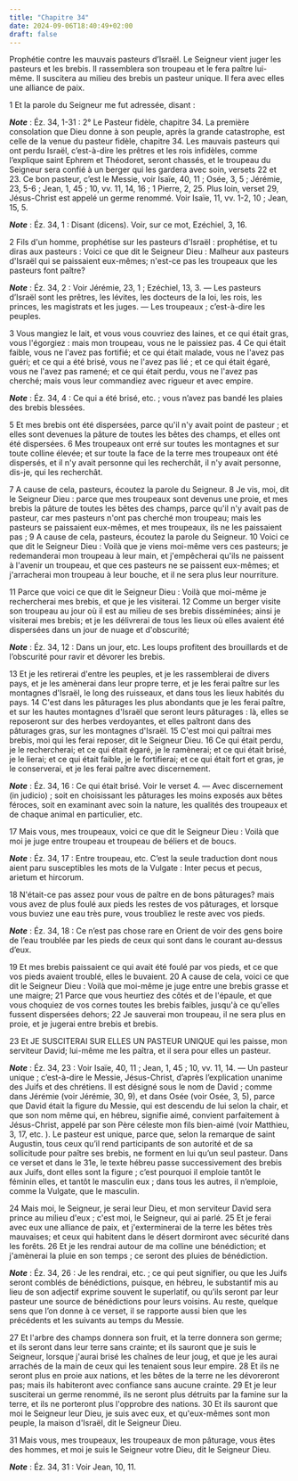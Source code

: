 ```yaml
---
title: "Chapitre 34"
date: 2024-09-06T18:40:49+02:00
draft: false
---
```



Prophétie contre les mauvais pasteurs d’Israël.
Le Seigneur vient juger les pasteurs et les brebis.
Il rassemblera son troupeau et le fera paître lui-même.
Il suscitera au milieu des brebis un pasteur unique.
Il fera avec elles une alliance de paix.


1 Et la parole du Seigneur me fut adressée, disant :

***Note*** :  Éz. 34, 1-31 : 2° Le Pasteur fidèle, chapitre 34. La première consolation que Dieu donne à son peuple, après la grande catastrophe, est celle de la venue du pasteur fidèle, chapitre 34. Les mauvais pasteurs qui ont perdu Israël, c’est-à-dire les prêtres et les rois infidèles, comme l’explique saint Ephrem et Théodoret, seront chassés, et le troupeau du Seigneur sera confié à un berger qui les gardera avec soin, versets 22 et 23. Ce bon pasteur, c’est le Messie, voir Isaïe, 40, 11 ; Osée, 3, 5 ; Jérémie, 23, 5-6 ; Jean, 1, 45 ; 10, vv. 11, 14, 16 ; 1 Pierre, 2, 25. Plus loin, verset 29, Jésus-Christ est appelé un germe renommé. Voir Isaïe, 11, vv. 1-2, 10 ; Jean, 15, 5.

***Note*** :  Éz. 34, 1 : Disant (dicens). Voir, sur ce mot, Ezéchiel, 3, 16.


2 Fils d'un homme, prophétise sur les pasteurs d'Israël : prophétise, et tu diras aux pasteurs : Voici ce que dit le Seigneur Dieu : Malheur aux pasteurs d'Israël qui se paissaient eux-mêmes; n'est-ce pas les troupeaux que les pasteurs font paître?

***Note*** :  Éz. 34, 2 : Voir Jérémie, 23, 1 ; Ezéchiel, 13, 3. ― Les pasteurs d’Israël sont les prêtres, les lévites, les docteurs de la loi, les rois, les princes, les magistrats et les juges. ― Les troupeaux ; c’est-à-dire les peuples.

3 Vous mangiez le lait, et vous vous couvriez des laines, et ce qui était gras, vous l'égorgiez : mais mon troupeau, vous ne le paissiez pas. 4 Ce qui était faible, vous ne l'avez pas fortifié; et ce qui était malade, vous ne l'avez pas guéri; et ce qui a été brisé, vous ne l'avez pas lié ; et ce qui était égaré, vous ne l'avez pas ramené; et ce qui était perdu, vous ne l'avez pas cherché; mais vous leur commandiez avec rigueur et avec empire.

***Note*** :  Éz. 34, 4 : Ce qui a été brisé, etc. ; vous n’avez pas bandé les plaies des brebis blessées.

5 Et mes brebis ont été dispersées, parce qu'il n'y avait point de pasteur ; et elles sont devenues la pâture de toutes les bêtes des champs, et elles ont été dispersées. 6 Mes troupeaux ont erré sur toutes les montagnes et sur toute colline élevée; et sur toute la face de la terre mes troupeaux ont été dispersés, et il n'y avait personne qui les recherchât, il n'y avait personne, dis-je, qui les recherchât.


7 A cause de cela, pasteurs, écoutez la parole du Seigneur. 8 Je vis, moi, dit le Seigneur Dieu : parce que mes troupeaux sont devenus une proie, et mes brebis la pâture de toutes les bêtes des champs, parce qu'il n'y avait pas de pasteur, car mes pasteurs n'ont pas cherché mon troupeau; mais les pasteurs se paissaient eux-mêmes, et mes troupeaux, ils ne les paissaient pas ; 9 A cause de cela, pasteurs, écoutez la parole du Seigneur. 10 Voici ce que dit le Seigneur Dieu : Voilà que je viens moi-même vers ces pasteurs; je redemanderai mon troupeau à leur main, et j'empêcherai qu'ils ne paissent à l'avenir un troupeau, et que ces pasteurs ne se paissent eux-mêmes; et j'arracherai mon troupeau à leur bouche, et il ne sera plus leur nourriture.


11 Parce que voici ce que dit le Seigneur Dieu : Voilà que moi-même je rechercherai mes brebis, et que je les visiterai. 12 Comme un berger visite son troupeau au jour où il est au milieu de ses brebis disséminées; ainsi je visiterai mes brebis; et je les délivrerai de tous les lieux où elles avaient été dispersées dans un jour de nuage et d'obscurité;

***Note*** :  Éz. 34, 12 : Dans un jour, etc. Les loups profitent des brouillards et de l’obscurité pour ravir et dévorer les brebis.

13 Et je les retirerai d'entre les peuples, et je les rassemblerai de divers pays, et je les amènerai dans leur propre terre, et je les ferai paître sur les montagnes d'Israël, le long des ruisseaux, et dans tous les lieux habités du pays. 14 C'est dans les pâturages les plus abondants que je les ferai paître, et sur les hautes montagnes d'Israël que seront leurs pâturages : là, elles se reposeront sur des herbes verdoyantes, et elles paîtront dans des pâturages gras, sur les montagnes d'Israël. 15 C'est moi qui paîtrai mes brebis, moi qui les ferai reposer, dit le Seigneur Dieu. 16 Ce qui était perdu, je le rechercherai; et ce qui était égaré, je le ramènerai; et ce qui était brisé, je le lierai; et ce qui était faible, je le fortifierai; et ce qui était fort et gras, je le conserverai, et je les ferai paître avec discernement.

***Note*** :  Éz. 34, 16 : Ce qui était brisé. Voir le verset 4. ― Avec discernement (in judicio) ; soit en choisissant les pâturages les moins exposés aux bêtes féroces, soit en examinant avec soin la nature, les qualités des troupeaux et de chaque animal en particulier, etc.


17 Mais vous, mes troupeaux, voici ce que dit le Seigneur Dieu : Voilà que moi je juge entre troupeau et troupeau de béliers et de boucs.

***Note*** :  Éz. 34, 17 : Entre troupeau, etc. C’est la seule traduction dont nous aient paru susceptibles les mots de la Vulgate : Inter pecus et pecus, arietum et hircorum.

18 N'était-ce pas assez pour vous de paître en de bons pâturages? mais vous avez de plus foulé aux pieds les restes de vos pâturages, et lorsque vous buviez une eau très pure, vous troubliez le reste avec vos pieds.

***Note*** :  Éz. 34, 18 : Ce n’est pas chose rare en Orient de voir des gens boire de l’eau troublée par les pieds de ceux qui sont dans le courant au-dessus d’eux.

19 Et mes brebis paissaient ce qui avait été foulé par vos pieds, et ce que vos pieds avaient troublé, elles le buvaient. 20 A cause de cela, voici ce que dit le Seigneur Dieu : Voilà que moi-même je juge entre une brebis grasse et une maigre; 21 Parce que vous heurtiez des côtés et de l'épaule, et que vous choquiez de vos cornes toutes les brebis faibles, jusqu'à ce qu'elles fussent dispersées dehors; 22 Je sauverai mon troupeau, il ne sera plus en proie, et je jugerai entre brebis et brebis.


23 Et JE SUSCITERAI SUR ELLES UN PASTEUR UNIQUE qui les paisse, mon serviteur David; lui-même me les paîtra, et il sera pour elles un pasteur.

***Note*** :  Éz. 34, 23 : Voir Isaïe, 40, 11 ; Jean, 1, 45 ; 10, vv. 11, 14. ― Un pasteur unique ; c’est-à-dire le Messie, Jésus-Christ, d’après l’explication unanime des Juifs et des chrétiens. Il est désigné sous le nom de David ; comme dans Jérémie (voir Jérémie, 30, 9), et dans Osée (voir Osée, 3, 5), parce que David était la figure du Messie, qui est descendu de lui selon la chair, et que son nom même qui, en hébreu, signifie aimé, convient parfaitement à Jésus-Christ, appelé par son Père céleste mon fils bien-aimé (voir Matthieu, 3, 17, etc. ). Le pasteur est unique, parce que, selon la remarque de saint Augustin, tous ceux qu’il rend participants de son autorité et de sa sollicitude pour paître ses brebis, ne forment en lui qu’un seul pasteur. Dans ce verset et dans le 31e, le texte hébreu passe successivement des brebis aux Juifs, dont elles sont la figure ; c’est pourquoi il emploie tantôt le féminin elles, et tantôt le masculin eux ; dans tous les autres, il n’emploie, comme la Vulgate, que le masculin.

24 Mais moi, le Seigneur, je serai leur Dieu, et mon serviteur David sera prince au milieu d'eux ; c'est moi, le Seigneur, qui ai parlé. 25 Et je ferai avec eux une alliance de paix, et j'exterminerai de la terre les bêtes très mauvaises; et ceux qui habitent dans le désert dormiront avec sécurité dans les forêts. 26 Et je les rendrai autour de ma colline une bénédiction; et j'amènerai la pluie en son temps ; ce seront des pluies de bénédiction.

***Note*** :  Éz. 34, 26 : Je les rendrai, etc. ; ce qui peut signifier, ou que les Juifs seront comblés de bénédictions, puisque, en hébreu, le substantif mis au lieu de son adjectif exprime souvent le superlatif, ou qu’ils seront par leur pasteur une source de bénédictions pour leurs voisins. Au reste, quelque sens que l’on donne à ce verset, il se rapporte aussi bien que les précédents et les suivants au temps du Messie.

27 Et l'arbre des champs donnera son fruit, et la terre donnera son germe; et ils seront dans leur terre sans crainte; et ils sauront que je suis le Seigneur, lorsque j'aurai brisé les chaînes de leur joug, et que je les aurai arrachés de la main de ceux qui les tenaient sous leur empire. 28 Et ils ne seront plus en proie aux nations, et les bêtes de la terre ne les dévoreront pas; mais ils habiteront avec confiance sans aucune crainte. 29 Et je leur susciterai un germe renommé, ils ne seront plus détruits par la famine sur la terre, et ils ne porteront plus l'opprobre des nations. 30 Et ils sauront que moi le Seigneur leur Dieu, je suis avec eux, et qu'eux-mêmes sont mon peuple, la maison d'Israël, dit le Seigneur Dieu.


31 Mais vous, mes troupeaux, les troupeaux de mon pâturage, vous êtes des hommes, et moi je suis le Seigneur votre Dieu, dit le Seigneur Dieu.

***Note*** :  Éz. 34, 31 : Voir Jean, 10, 11.

